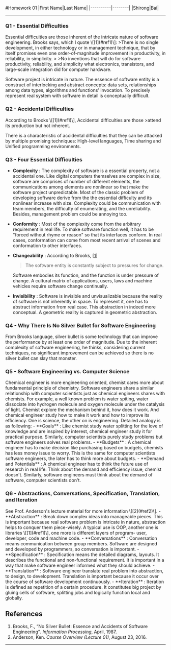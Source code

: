 #Homework 01
|First Name|Last Name|
|----------|--------|
|Shirong|Bai|

<hr>

<h3>Q1 - Essential Difficulties </h3>
Essential difficulties are those inherent of the intricate nature of 
software engineering. Brooks says, which I quote \[[1](#ref1)\]:
>There is no single development, in either technology or in management 
technique, that by itself promises even one order-of-magnitude improvement 
in productivity, in reliability, in simplicity.
>
>No inventions that will do for software productivity, reliability, and 
simplicity what electronics, transistors, and large-scale integration 
did for computer hardware.

Software project is intricate in nature. The essence of software entity 
is a construct of interlocking and abstract concepts: data sets, relationships 
among data types, algorithms and functions' invocation. To precisely 
represent real system with software in detail is conceptually difficult.

<h3>Q2 - Accidental Difficulties </h3>
According to Brooks \[[1](#ref1)\], Accidental difficulties are those
>attend its production but not inherent.

There is a characteristic of accidental difficulties that they can be 
attacked by multiple promising techniques: High-level languages, Time
sharing and Unified programming environments.
<h3>Q3 - Four Essential Difficulties </h3>

- **Complexity** :
The complexity of software is a essential property, not a accidental one. 
Like digital computers themselves are complex in size, software are
comprises of number of different elements, the communications among
elements are nonlinear so that make the software project unpredictable. 
Most of the classic problem of developing software derive from the the
essential difficulty and its nonlinear increase with size. Complexity could
be communication with team members, the difficulty of enumerating, and
the unreliability. Besides, management problem could be annoying too.
- **Conformity** :
Most of the complexity come from the arbitrary requirement in real life.
To make software function well, it has to be "forced without rhyme or reason"
 so that its interfaces conform. In real cases, conformation can come from
 most recent arrival of scenes and conformation to other interfaces.
- **Changeability** :
According to Brooks, \[[1](#ref1)\]

    > The software entity is constantly subject to pressures for change.

    Software embodies its function, and the function is under pressure of change.
A cultural matrix of applications, users, laws and machine vehicles require
software change continually.
- **Invisibility** :
Software is invisible and unvisualizable because the reality of software
is not inherently in space. To represent it, one has to abstract information
from real case. This abstraction in indeed more conceptual. A geometric
reality is captured in geometric abstraction.

<h3>Q4 - Why There Is No Silver Bullet for Software Engineering </h3>
From Brooks language, silver bullet is some technology that can improve
the performance by at least one order of magnitude. Due to the inherent
 complexity of software engineering, he thinks, considering current techniques,
 no significant improvement can be achieved so there is no silver bullet
 can slay that monster.
<h3>Q5 - Software Engineering vs. Computer Science </h3>
Chemical engineer is more engineering oriented, chemist cares more about
fundamental principle of chemistry. Software engineers share a similar
relationship with computer scientists just as chemical engineers shares with
chemists. For example, a well known problem is water spiting, water dissociate
into hydrogen molecule and oxygen molecule under the catalysis of light. Chemist
explore the mechanism behind it, how does it work. And chemical engineer
study how to make it work and how to improve its efficiency. One is science,
the other on is engineering. Detailed analogy is as following:
- **Goals** :
Like chemist study water splitting for the love of knowledge and are inspired
by interest, chemical engineer study it for practical purpose. Similarly,
 computer scientists purely study problems but software engineers solves 
 real problems.
- **Budgets** :
A chemical engineer has to make decision like purchasing based on budgets,
 chemists has less money issue to worry. This is the same for computer scientists
 software engineers, the later has to think more about budgets.
- **Demand and Potentials** :
A chemical engineer has to think the future use of research in real life.
Think about the demand and efficiency issue, chemist doesn't. Similarly,
software engineers must think about the demand of software, computer scientists
don't.

<h3>Q6 - Abstractions, Conversations, Specification, Translation, and Iteration </h3>
See Prof. Anderson's lecture material for more information \[[2](#ref2)\].
- **Abstraction** :
Break down complex ideas into manageable pieces. This is important because
real software problem is intricate in nature, abstraction helps to conquer them
piece-wisely. A typical use is OOP, another one is libraries \[[1](#ref1)\], 
one more is different layers of program- user, developer, code and machine code.
- **Conversations** :
Conversation means communication between group members. Software are designed 
and developed by programmers, so conversation is important.
- **Specification** :
Specification means the detailed diagrams, layouts. It describes the functional
 and non-functional requirement. It is important in a way that make software
 engineer informed what they should achieve.
- **Translation** :
Software engineer translate real problem into abstraction, to design, to development.
Translation is important because it occur over the course of software development
continuously.
- **Iteration** :
Iteration is defined as repetition of a certain procedure. It constitutes big
project by gluing cells of software, splitting jobs and logically function local
and globally.

## References
1. <a name="ref1">Brooks</a>, F., <q>No Silver Bullet: Essence and 
Accidents of Software Engineering</q>. *Information Processing*, April, 1987.
2. <a name="ref3">Anderson</a>, Ken. *Course Overview (Lecture 01)*, August 23, 2016.
<hr>